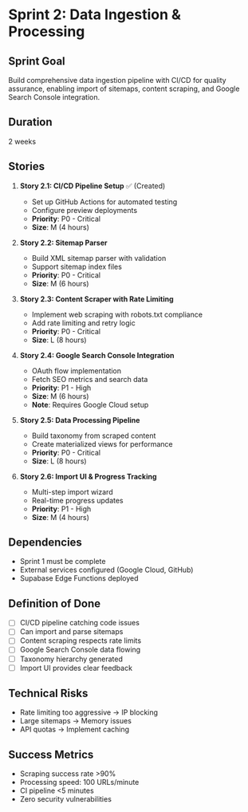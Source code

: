 # Sprint 2: Data Ingestion & Processing

## Sprint Goal
Build comprehensive data ingestion pipeline with CI/CD for quality assurance, enabling import of sitemaps, content scraping, and Google Search Console integration.

## Duration
2 weeks

## Stories

1. **Story 2.1: CI/CD Pipeline Setup** ✅ (Created)
   - Set up GitHub Actions for automated testing
   - Configure preview deployments
   - **Priority**: P0 - Critical
   - **Size**: M (4 hours)

2. **Story 2.2: Sitemap Parser**
   - Build XML sitemap parser with validation
   - Support sitemap index files
   - **Priority**: P0 - Critical
   - **Size**: M (6 hours)

3. **Story 2.3: Content Scraper with Rate Limiting**
   - Implement web scraping with robots.txt compliance
   - Add rate limiting and retry logic
   - **Priority**: P0 - Critical
   - **Size**: L (8 hours)

4. **Story 2.4: Google Search Console Integration**
   - OAuth flow implementation
   - Fetch SEO metrics and search data
   - **Priority**: P1 - High
   - **Size**: M (6 hours)
   - **Note**: Requires Google Cloud setup

5. **Story 2.5: Data Processing Pipeline**
   - Build taxonomy from scraped content
   - Create materialized views for performance
   - **Priority**: P0 - Critical
   - **Size**: L (8 hours)

6. **Story 2.6: Import UI & Progress Tracking**
   - Multi-step import wizard
   - Real-time progress updates
   - **Priority**: P1 - High
   - **Size**: M (4 hours)

## Dependencies
- Sprint 1 must be complete
- External services configured (Google Cloud, GitHub)
- Supabase Edge Functions deployed

## Definition of Done
- [ ] CI/CD pipeline catching code issues
- [ ] Can import and parse sitemaps
- [ ] Content scraping respects rate limits
- [ ] Google Search Console data flowing
- [ ] Taxonomy hierarchy generated
- [ ] Import UI provides clear feedback

## Technical Risks
- Rate limiting too aggressive → IP blocking
- Large sitemaps → Memory issues
- API quotas → Implement caching

## Success Metrics
- Scraping success rate >90%
- Processing speed: 100 URLs/minute
- CI pipeline <5 minutes
- Zero security vulnerabilities